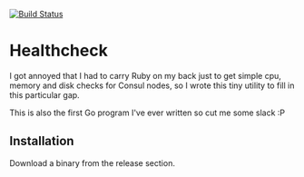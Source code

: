 [![Build Status](https://travis-ci.org/kreisys/healthcheck.svg?branch=master)](https://travis-ci.org/kreisys/healthcheck)
# Healthcheck

I got annoyed that I had to carry Ruby on my back just to get simple cpu, memory and disk checks for Consul nodes, so I wrote this tiny utility to fill in this particular gap.

This is also the first Go program I've ever written so cut me some slack :P

## Installation

Download a binary from the release section.
